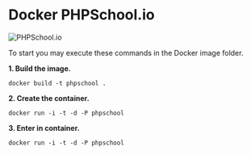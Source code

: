 # Docker PHPSchool.io

![PHPSchool.io](https://avatars1.githubusercontent.com/u/14904751?v=3&s=200)

To start you may execute these commands in the Docker image folder.

**1. Build the image.**

    docker build -t phpschool .
    
**2. Create the container.**
  
    docker run -i -t -d -P phpschool
    
**3. Enter in container.**

  
    docker run -i -t -d -P phpschool
       

